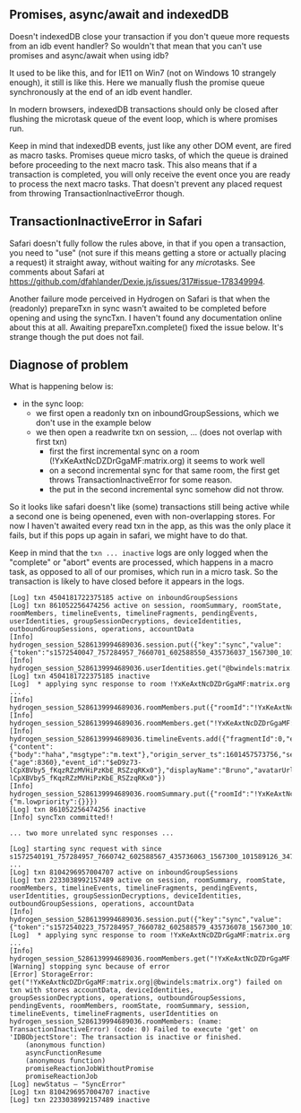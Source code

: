 ## Promises, async/await and indexedDB

Doesn't indexedDB close your transaction if you don't queue more requests from an idb event handler?
So wouldn't that mean that you can't use promises and async/await when using idb?

It used to be like this, and for IE11 on Win7 (not on Windows 10 strangely enough), it still is like this.
Here we manually flush the promise queue synchronously at the end of an idb event handler.

In modern browsers, indexedDB transactions should only be closed after flushing the microtask queue of the event loop,
which is where promises run.

Keep in mind that indexedDB events, just like any other DOM event, are fired as macro tasks.
Promises queue micro tasks, of which the queue is drained before proceeding to the next macro task.
This also means that if a transaction is completed, you will only receive the event once you are ready to process the next macro tasks.
That doesn't prevent any placed request from throwing TransactionInactiveError though.

## TransactionInactiveError in Safari

Safari doesn't fully follow the rules above, in that if you open a transaction,
you need to "use" (not sure if this means getting a store or actually placing a request) it straight away,
without waiting for any *micro*tasks. See comments about Safari at https://github.com/dfahlander/Dexie.js/issues/317#issue-178349994.

Another failure mode perceived in Hydrogen on Safari is that when the (readonly) prepareTxn in sync wasn't awaited to be completed before opening and using the syncTxn.
I haven't found any documentation online about this at all. Awaiting prepareTxn.complete() fixed the issue below. It's strange though the put does not fail.

## Diagnose of problem

What is happening below is:
 - in the sync loop:
    - we first open a readonly txn on inboundGroupSessions, which we don't use in the example below
    - we then open a readwrite txn on session, ... (does not overlap with first txn)
        - first the first incremental sync on a room (!YxKeAxtNcDZDrGgaMF:matrix.org) it seems to work well
        - on a second incremental sync for that same room, the first get throws TransactionInactiveError for some reason.
        - the put in the second incremental sync somehow did not throw.

So it looks like safari doesn't like (some) transactions still being active while a second one is being openened, even with non-overlapping stores.
For now I haven't awaited every read txn in the app, as this was the only place it fails, but if this pops up again in safari, we might have to do that.

Keep in mind that the `txn ... inactive` logs are only logged when the "complete" or "abort" events are processed,
which happens in a macro task, as opposed to all of our promises, which run in a micro task.
So the transaction is likely to have closed before it appears in the logs.

```
[Log] txn 4504181722375185 active on inboundGroupSessions
[Log] txn 861052256474256 active on session, roomSummary, roomState, roomMembers, timelineEvents, timelineFragments, pendingEvents, userIdentities, groupSessionDecryptions, deviceIdentities, outboundGroupSessions, operations, accountData
[Info] hydrogen_session_5286139994689036.session.put({"key":"sync","value":{"token":"s1572540047_757284957_7660701_602588550_435736037_1567300_101589125_347651623_132704","filterId":"2"}})
[Info] hydrogen_session_5286139994689036.userIdentities.get("@bwindels:matrix.org")
[Log] txn 4504181722375185 inactive
[Log]  * applying sync response to room !YxKeAxtNcDZDrGgaMF:matrix.org ...
[Info] hydrogen_session_5286139994689036.roomMembers.put({"roomId":"!YxKeAxtNcDZDrGgaMF:matrix.org","userId":"@bwindels:matrix.org","membership":"join","avatarUrl":"mxc://matrix.org/aerWVfICBMcyFcEyREcivLuI","displayName":"Bruno","key":"!YxKeAxtNcDZDrGgaMF:matrix.org|@bwindels:matrix.org"})
[Info] hydrogen_session_5286139994689036.roomMembers.get("!YxKeAxtNcDZDrGgaMF:matrix.org|@bwindels:matrix.org")
[Info] hydrogen_session_5286139994689036.timelineEvents.add({"fragmentId":0,"eventIndex":2147483658,"roomId":"!YxKeAxtNcDZDrGgaMF:matrix.org","event":{"content":{"body":"haha","msgtype":"m.text"},"origin_server_ts":1601457573756,"sender":"@bwindels:matrix.org","type":"m.room.message","unsigned":{"age":8360},"event_id":"$eD9z73-lCpXBVby5_fKqzRZzMVHiPzKbE_RSZzqRKx0"},"displayName":"Bruno","avatarUrl":"mxc://matrix.org/aerWVfICBMcyFcEyREcivLuI","key":"!YxKeAxtNcDZDrGgaMF:matrix.org|00000000|8000000a","eventIdKey":"!YxKeAxtNcDZDrGgaMF:matrix.org|$eD9z73-lCpXBVby5_fKqzRZzMVHiPzKbE_RSZzqRKx0"})
[Info] hydrogen_session_5286139994689036.roomSummary.put({"roomId":"!YxKeAxtNcDZDrGgaMF:matrix.org","name":"!!!test8!!!!!!","lastMessageBody":"haha","lastMessageTimestamp":1601457573756,"isUnread":true,"encryption":null,"lastDecryptedEventKey":null,"isDirectMessage":false,"membership":"join","inviteCount":0,"joinCount":2,"heroes":null,"hasFetchedMembers":false,"isTrackingMembers":false,"avatarUrl":null,"notificationCount":5,"highlightCount":0,"tags":{"m.lowpriority":{}}})
[Log] txn 861052256474256 inactive
[Info] syncTxn committed!!

... two more unrelated sync responses ...

[Log] starting sync request with since s1572540191_757284957_7660742_602588567_435736063_1567300_101589126_347651632_132704 ...
[Log] txn 8104296957004707 active on inboundGroupSessions
[Log] txn 2233038992157489 active on session, roomSummary, roomState, roomMembers, timelineEvents, timelineFragments, pendingEvents, userIdentities, groupSessionDecryptions, deviceIdentities, outboundGroupSessions, operations, accountData
[Info] hydrogen_session_5286139994689036.session.put({"key":"sync","value":{"token":"s1572540223_757284957_7660782_602588579_435736078_1567300_101589130_347651633_132704","filterId":"2"}})
[Log]  * applying sync response to room !YxKeAxtNcDZDrGgaMF:matrix.org ...
[Info] hydrogen_session_5286139994689036.roomMembers.get("!YxKeAxtNcDZDrGgaMF:matrix.org|@bwindels:matrix.org")
[Warning] stopping sync because of error
[Error] StorageError: get("!YxKeAxtNcDZDrGgaMF:matrix.org|@bwindels:matrix.org") failed on txn with stores accountData, deviceIdentities, groupSessionDecryptions, operations, outboundGroupSessions, pendingEvents, roomMembers, roomState, roomSummary, session, timelineEvents, timelineFragments, userIdentities on hydrogen_session_5286139994689036.roomMembers: (name: TransactionInactiveError) (code: 0) Failed to execute 'get' on 'IDBObjectStore': The transaction is inactive or finished.
    (anonymous function)
    asyncFunctionResume
    (anonymous function)
    promiseReactionJobWithoutPromise
    promiseReactionJob
[Log] newStatus – "SyncError"
[Log] txn 8104296957004707 inactive
[Log] txn 2233038992157489 inactive
```
